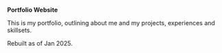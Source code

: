 **Portfolio Website**

This is my portfolio, outlining about me and my projects, experiences and skillsets. 

Rebuilt as of Jan 2025.
